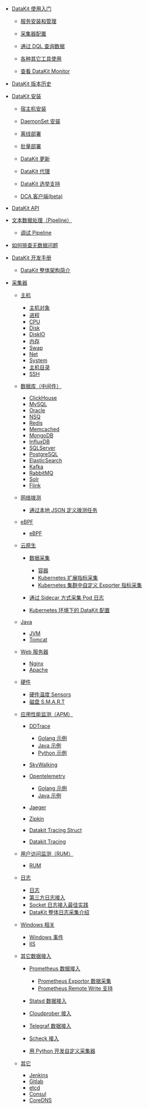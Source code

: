 - [DataKit 使用入门]()

  - [服务安装和管理](datakit-service-how-to)

  - [采集器配置](datakit-conf-how-to)

  - [通过 DQL 查询数据](datakit-dql-how-to)
  - [各种其它工具使用](datakit-tools-how-to)

  - [查看 DataKit Monitor](datakit-monitor)

- [DataKit 版本历史](changelog)

- [DataKit 安装]()

  - [宿主机安装](datakit-install)
  - [DaemonSet 安装](datakit-daemonset-deploy)
  - [离线部署](datakit-offline-install)
  - [批量部署](datakit-batch-deploy)
  - [DataKit 更新](datakit-update)

  - [DataKit 代理](proxy)
  - [DataKit 选举支持](election)
  - [DCA 客户端(beta)](dca)

- [DataKit API](apis)
- [文本数据处理（Pipeline）](pipeline)
  - [调试 Pipeline](datakit-pl-how-to)

- [如何排查无数据问题](why-no-data)
- [DataKit 开发手册](development)
  - [DataKit 整体架构简介](datakit-arch)

- [采集器]()

  - [主机]()

    - [主机对象](hostobject)
    - [进程](host_processes)
    - [CPU](cpu)
    - [Disk](disk)
    - [DiskIO](diskio)
    - [内存](mem)
    - [Swap](swap)
    - [Net](net)
    - [System](system)
    - [主机目录](hostdir)
    - [SSH](ssh)

  - [数据库（中间件）]()

    - [ClickHouse](clickhousev1)
    - [MySQL](mysql)
    - [Oracle](oracle)
    - [NSQ](nsq)
    - [Redis](redis)
    - [Memcached](memcached)
    - [MongoDB](mongodb)
    - [InfluxDB](influxdb)
    - [SQLServer](sqlserver)
    - [PostgreSQL](postgresql)
    - [ElasticSearch](elasticsearch)
    - [Kafka](kafka)
    - [RabbitMQ](rabbitmq)
    - [Solr](solr)
    - [Flink](flinkv1)


  - [网络拨测](dialtesting)

    - [通过本地 JSON 定义拨测任务](dialtesting_json)

  - [eBPF]()

    - [eBPF](ebpf)

  - [云原生]()

    - [数据采集]()

      - [容器](container)
      - [Kubernetes 扩展指标采集](kubernetes-x)
      - [Kubernetes 集群中自定义 Exporter 指标采集](kubernetes-prom)

    - [通过 Sidecar 方式采集 Pod 日志](logfwd)
    - [Kubernetes 环境下的 DataKit 配置](k8s-config-how-to)

  - [Java]()

    - [JVM](jvm)
    - [Tomcat](tomcat)

  - [Web 服务器]()

    - [Nginx](nginx)
    - [Apache](apache)

  - [硬件]()

    - [硬件温度 Sensors](sensors)
    - [磁盘 S.M.A.R.T](smart)

  - [应用性能监测（APM）]()

    - [DDTrace](ddtrace)
      - [Golang 示例](ddtrace-golang)
      - [Java 示例](ddtrace-java)
      - [Python 示例](ddtrace-python)
    - [SkyWalking](skywalking)

    - [Opentelemetry](opentelemetry)
      - [Golang 示例](opentelemetry-go)
      - [Java 示例](opentelemetry-java)

    - [Jaeger](jaeger)
    - [Zipkin](zipkin)

    - [Datakit Tracing Struct](datakit-tracing-struct)
    - [Datakit Tracing](datakit-tracing)

  - [用户访问监测（RUM）]()

    - [RUM](rum)

  - [日志]()

    - [日志](logging)
    - [第三方日志接入](logstreaming)
    - [Socket 日志接入最佳实践](logging_socket)
    - [DataKit 整体日志采集介绍](datakit-logging)

  - [Windows 相关]()

    - [Windows 事件](windows_event)
    - [IIS](iis)

  - [其它数据接入]()

    - [Prometheus 数据接入]()

      - [Prometheus Exportor 数据采集](prom)
      - [Prometheus Remote Write 支持](prom_remote_write)

    - [Statsd 数据接入](statsd)
    - [Cloudprober 接入](cloudprober)
    - [Telegraf 数据接入](telegraf)
    - [Scheck 接入](sec-checker)
    - [用 Python 开发自定义采集器](pythond)

  - [其它]()
    - [Jenkins](jenkins)
    - [Gitlab](gitlab)
    - [etcd](etcd)
    - [Consul](consul)
    - [CoreDNS](coredns)
